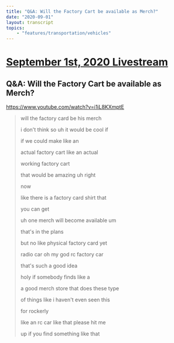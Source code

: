 ```yaml
---
title: "Q&A: Will the Factory Cart be available as Merch?"
date: "2020-09-01"
layout: transcript
topics:
    - "features/transportation/vehicles"
---
```

# [September 1st, 2020 Livestream](../2020-09-01.md)
## Q&A: Will the Factory Cart be available as Merch?
https://www.youtube.com/watch?v=i1iL8KXmptE
> will the factory card be his merch
> 
> i don't think so uh it would be cool if
> 
> if we could make like an
> 
> actual factory cart like an actual
> 
> working factory cart
> 
> that would be amazing uh right
> 
> now
> 
> like there is a factory card shirt that
> 
> you can get
> 
> uh one merch will become available um
> 
> that's in the plans
> 
> but no like physical factory card yet
> 
> radio car oh my god rc factory car
> 
> that's such a good idea
> 
> holy if somebody finds like a
> 
> a good merch store that does these type
> 
> of things like i haven't even seen this
> 
> for rockerly
> 
> like an rc car like that please hit me
> 
> up if you find something like that
> 
